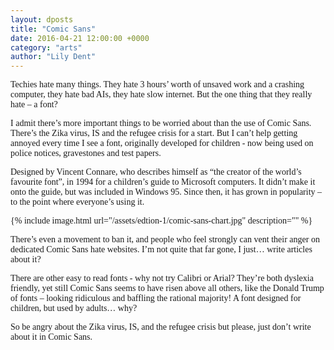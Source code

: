 ```yaml
---
layout: dposts
title: "Comic Sans"
date: 2016-04-21 12:00:00 +0000
category: "arts"
author: "Lily Dent"
---
```

<font face="Comic Sans MS">
Techies hate many things. They hate 3 hours’ worth of unsaved work and a crashing computer, they hate bad AIs, they hate slow internet. But the one thing that they really hate – a font?

I admit there’s more important things to be worried about than the use of Comic Sans. There’s the Zika virus, IS and the refugee crisis for a start. But I can’t help getting annoyed every time I see a font, originally developed for children - now being used on police notices, gravestones and test papers.

 Designed by Vincent Connare, who describes himself as “the creator of the world’s favourite font”, in 1994 for a children’s guide to Microsoft computers. It didn’t make it onto the guide, but was included in Windows 95. Since then, it has grown in popularity – to the point where everyone’s using it. 
 
{% include image.html url="/assets/edtion-1/comic-sans-chart.jpg" description="" %}

 There’s even a movement to ban it, and people who feel strongly can vent their anger on dedicated Comic Sans hate websites. I’m not quite that far gone, I just… write articles about it? 

There are other easy to read fonts - why not try Calibri or Arial? They’re both dyslexia friendly, yet still Comic Sans seems to have risen above all others, like the Donald Trump of fonts – looking ridiculous and baffling the rational majority! A font designed for children, but used by adults… why? 

 So be angry about the Zika virus, IS, and the refugee crisis but please, just don’t write about it in Comic Sans. 
</font>
